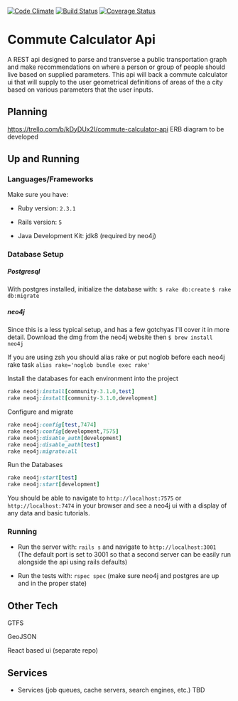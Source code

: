 [![Code Climate](https://codeclimate.com/github/getschomp/commute-calculator-api/badges/gpa.svg)](https://codeclimate.com/github/getschomp/commute-calculator-api)
[![Build Status](https://travis-ci.org/getschomp/commute-calculator-api.svg?branch=master)](https://travis-ci.org/getschomp/commute-calculator-api)
[![Coverage Status](https://coveralls.io/repos/github/getschomp/commute-calculator-api/badge.svg?branch=master)](https://coveralls.io/github/getschomp/commute-calculator-api?branch=master)

# Commute Calculator Api

A REST api designed to parse and transverse a public transportation graph and make recommendations on where a person or group of people should live based on supplied parameters. This api will back a commute calculator ui that will supply to the user geometrical definitions of areas of the a city based on various parameters that the user inputs.

## Planning

https://trello.com/b/kDyDUx2I/commute-calculator-api
ERB diagram to be developed

## Up and Running

### Languages/Frameworks

Make sure you have:
* Ruby version: `2.3.1`

* Rails version: `5`

* Java Development Kit: jdk8 (required by neo4j)

### Database Setup

##### Postgresql

With postgres installed, initialize the database with:
  `$ rake db:create`
  `$ rake db:migrate`

##### neo4j
Since this is a less typical setup, and has a few gotchyas I'll cover it in more detail.
Download the dmg from the neo4j website then
`$ brew install neo4j`

If you are using zsh you should alias rake or put noglob before each neo4j rake task
`alias rake='noglob bundle exec rake'`

Install the databases for each environment into the project
```ruby
rake neo4j:install[community-3.1.0,test]
rake neo4j:install[community-3.1.0,development]
```

Configure and migrate
```ruby
rake neo4j:config[test,7474]
rake neo4j:config[development,7575]
rake neo4j:disable_auth[development]
rake neo4j:disable_auth[test]
rake neo4j:migrate:all
```

Run the Databases
```ruby
rake neo4j:start[test]
rake neo4j:start[development]
```

You should be able to navigate to `http://localhost:7575` or `http://localhost:7474`  in your browser and see a neo4j ui with a display of any data and basic tutorials.

### Running

* Run the server with: `rails s` and navigate to `http://localhost:3001`
(The default port is set to 3001 so that a second server can be easily run alongside the api using rails defaults)

* Run the tests with: `rspec spec` (make sure neo4j and postgres are up and in the proper state)

## Other Tech

GTFS

GeoJSON

React based ui (separate repo)

## Services

* Services (job queues, cache servers, search engines, etc.) TBD
